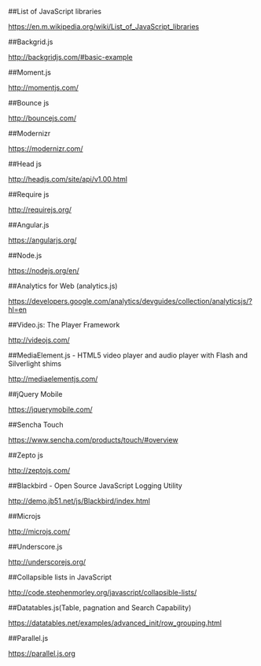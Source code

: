 ##List of JavaScript libraries

https://en.m.wikipedia.org/wiki/List_of_JavaScript_libraries

##Backgrid.js

http://backgridjs.com/#basic-example

##Moment.js

http://momentjs.com/

##Bounce js

http://bouncejs.com/

##Modernizr

https://modernizr.com/

##Head js

http://headjs.com/site/api/v1.00.html

##Require js

http://requirejs.org/

##Angular.js

https://angularjs.org/

##Node.js

https://nodejs.org/en/

##Analytics for Web (analytics.js) 

https://developers.google.com/analytics/devguides/collection/analyticsjs/?hl=en

##Video.js: The Player Framework

http://videojs.com/

##MediaElement.js - HTML5 video player and audio player with Flash and Silverlight shims

http://mediaelementjs.com/

##jQuery Mobile

https://jquerymobile.com/

##Sencha Touch

https://www.sencha.com/products/touch/#overview

##Zepto js

http://zeptojs.com/

##Blackbird - Open Source JavaScript Logging Utility

http://demo.jb51.net/js/Blackbird/index.html

##Microjs

http://microjs.com/

##Underscore.js 

http://underscorejs.org/

##Collapsible lists in JavaScript

http://code.stephenmorley.org/javascript/collapsible-lists/

##Datatables.js(Table, pagnation and Search Capability)

https://datatables.net/examples/advanced_init/row_grouping.html

##Parallel.js

https://parallel.js.org






